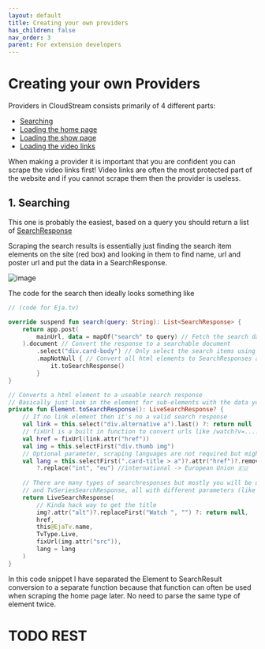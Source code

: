 ```yaml
---
layout: default
title: Creating your own providers
has_children: false
nav_order: 3
parent: For extension developers
---
```




# Creating your own Providers

Providers in CloudStream consists primarily of 4 different parts:

- [Searching](/dokka/app/com.lagradost.cloudstream3/-main-a-p-i/index.html#498495168%2FFunctions%2F492899073)
- [Loading the home page](/dokka/app/com.lagradost.cloudstream3/-main-a-p-i/index.html#1356482668%2FFunctions%2F492899073)
- [Loading the show page](/dokka/app/com.lagradost.cloudstream3/-main-a-p-i/index.html#1671784382%2FFunctions%2F492899073)
- [Loading the video links](/dokka/app/com.lagradost.cloudstream3/-main-a-p-i/index.html#-930139416%2FFunctions%2F492899073)

When making a provider it is important that you are confident you can scrape the video links first!
Video links are often the most protected part of the website and if you cannot scrape them then the provider is useless.

## 1. Searching

This one is probably the easiest, based on a query you should return a list of [SearchResponse](/dokka/app/com.lagradost.cloudstream3/-search-response/index.html)

Scraping the search results is essentially just finding the search item elements on the site (red box) and looking in them to find name, url and poster url and put the data in a SearchResponse.

![image](https://user-images.githubusercontent.com/46196380/184509999-0a50d13d-bc89-4f61-9f6e-f36648de0510.png)

The code for the search then ideally looks something like

```kotlin
// (code for Eja.tv)

override suspend fun search(query: String): List<SearchResponse> {
    return app.post(
        mainUrl, data = mapOf("search" to query) // Fetch the search data
    ).document // Convert the response to a searchable document  
        .select("div.card-body") // Only select the search items using a CSS selector
        .mapNotNull { // Convert all html elements to SearchResponses and filter out the null search results
            it.toSearchResponse()
        }
}

// Converts a html element to a useable search response
// Basically just look in the element for sub-elements with the data you want
private fun Element.toSearchResponse(): LiveSearchResponse? {
    // If no link element then it's no a valid search response
    val link = this.select("div.alternative a").last() ?: return null
    // fixUrl is a built in function to convert urls like /watch?v=..... to https://www.youtube.com/watch?v=.....
    val href = fixUrl(link.attr("href"))
    val img = this.selectFirst("div.thumb img")
    // Optional parameter, scraping languages are not required but might be nice on some sites
    val lang = this.selectFirst(".card-title > a")?.attr("href")?.removePrefix("?country=")
        ?.replace("int", "eu") //international -> European Union 🇪🇺
        
    // There are many types of searchresponses but mostly you will be using AnimeSearchResponse, MovieSearchResponse
    // and TvSeriesSearchResponse, all with different parameters (like episode count)
    return LiveSearchResponse(
        // Kinda hack way to get the title
        img?.attr("alt")?.replaceFirst("Watch ", "") ?: return null,
        href,
        this@EjaTv.name,
        TvType.Live,
        fixUrl(img.attr("src")),
        lang = lang
    )
}
```

In this code snippet I have separated the Element to SearchResult conversion to a separate function because that function can often be used when scraping the home page later. No need to parse the same type of element twice.


# TODO REST
